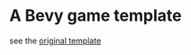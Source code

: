 # A Bevy game template

see the [original template](https://github.com/NiklasEi/bevy_game_template)
